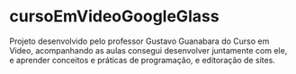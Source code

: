 # cursoEmVideoGoogleGlass
Projeto desenvolvido pelo professor Gustavo Guanabara do Curso em Video, acompanhando as aulas consegui desenvolver  juntamente com ele, e aprender conceitos e práticas de programação, e editoração de sites.
